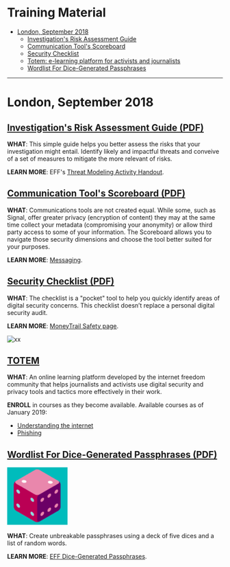 # Training Material

* [London, September 2018](#london-september-2018)
  * [Investigation's Risk Assessment Guide](#investigations-risk-assessment-guide-pdf)
  * [Communication Tool's Scoreboard](#communication-tools-scoreboard-pdf)
  * [Security Checklist](#security-checklist-pdf)
  * [Totem: e-learning platform for activists and journalists](#totem) 
  * [Wordlist For Dice-Generated Passphrases](#wordlist-for-dice-generated-passphrases-pdf)

* * *

# London, September 2018

## [Investigation's Risk Assessment Guide (PDF)](https://security.money-trail.org/assets/London-Sept-2018/worksheet.pdf)

**WHAT**: This simple guide helps you better assess the risks that your investigation might entail. Identify likely and impactful threats and conveive of a set of measures to mitigate the more relevant of risks.

**LEARN MORE**: EFF's [Threat Modeling Activity Handout](https://sec.eff.org/materials/threat-modeling-activity-handout-for-learners).


## [Communication Tool's Scoreboard (PDF)](https://security.money-trail.org/assets/London-Sept-2018/commscoreboard.pdf)

**WHAT**: Communications tools are not created equal. While some, such as Signal, offer greater privacy (encryption of content) they may at the same time collect your metadata (compromising your anonymity) or allow third party access to some of your information. The Scoreboard allows you to navigate those security dimensions and choose the tool better suited for your purposes.

**LEARN MORE**: [Messaging](https://security.money-trail.org/data-in-transit#messaging).


## [Security Checklist (PDF)](https://security.money-trail.org/assets/London-Sept-2018/Secucheck.pdf)

**WHAT**: The checklist is a "pocket" tool to help you quickly identify areas of digital security concerns. This checklist doesn’t replace a personal digital security audit.

**LEARN MORE**: [MoneyTrail Safety page](https://www.money-trail.org/safety/).

![xx](#)

## [TOTEM](https://totem-project.org/)

**WHAT**: An online learning platform developed by the internet freedom community that helps journalists and activists use digital security and privacy tools and tactics more effectively in their work.

**ENROLL** in courses as they become available. Available courses as of January 2019: 
 * [Understanding the internet](https://learn.totem-project.org/courses/course-v1:Totem+TP_IP_001+2018/about)
 * [Phishing](https://learn.totem-project.org/courses/course-v1:Totem+PHS101+course/about)

## [Wordlist For Dice-Generated Passphrases (PDF)](https://security.money-trail.org/assets/London-Sept-2018/wordlist.pdf)

![Dice](/assets/images/dice.png)

**WHAT**: Create unbreakable passphrases using a deck of five dices and a list of random words.

**LEARN MORE**: [EFF Dice-Generated Passphrases](https://www.eff.org/dice).
